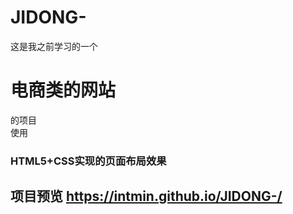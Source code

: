 # JIDONG-
这是我之前学习的一个
# 电商类的网站
的项目<br>
使用
### HTML5+CSS实现的页面布局效果<br>
## 项目预览 https://intmin.github.io/JIDONG-/
